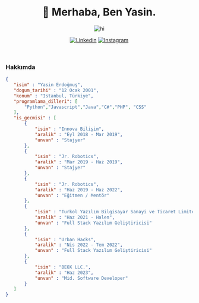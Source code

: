 <h1 align="center">🤠 Merhaba, Ben Yasin.</h1>
<div align="center">

![hi](https://camo.githubusercontent.com/7202c817371f569eea124a99bd3fe181275c723b40190be31db34dfb5096d7a0/68747470733a2f2f6d656469612e67697068792e636f6d2f6d656469612f336f726e6b35374b774458663831726a574d2f67697068792e676966)

</div>
<div align="center">
	
[![Linkedin](https://img.shields.io/badge/Linkedin-okinelog-blue?style=for-the-badge&logo=linkedin&logoColor=white)](https://www.linkedin.com/in/okinelog/)
[![Instagram](https://img.shields.io/badge/Instagram-okinelog-red?style=for-the-badge&logo=instagram&logoColor=white)](https://www.instagram.com/okinelog/)

</div>
<br>

<h3>Hakkımda</h3>

 ```json
{
    "isim" : "Yasin Erdoğmuş",
    "dogum_tarihi" : "12 Ocak 2001",
    "konum" : "Istanbul, Türkiye",
    "programlama_dilleri": [
        "Python","Javascript","Java","C#","PHP", "CSS"
    ],
    "is_gecmisi" : [
		{
			"isim" : "Innova Bilişim",
			"aralik" : "Eyl 2018 - Mar 2019",
			"unvan" : "Stajyer"
		},
		{
			"isim" : "Jr. Robotics",
			"aralik" : "Mar 2019 - Haz 2019",
			"unvan" : "Stajyer"
		},
		{
			"isim" : "Jr. Robotics",
			"aralik" : "Haz 2019 - Haz 2022",
			"unvan" : "Eğitmen / Mentör"
		},
		{
			"isim" : "Turkol Yazılım Bilgisayar Sanayi ve Ticaret Limited Şirketi",
			"aralik" : "Haz 2021 - Halen",
			"unvan" : "Full Stack Yazılım Geliştiricisi"
		},
		{
			"isim" : "Urban Hacks",
			"aralik" : "Nis 2022 - Tem 2022",
			"unvan" : "Full Stack Yazılım Geliştiricisi"
		},
		{
			"isim" : "BEOX LLC.",
			"aralik" : "Haz 2023",
			"unvan" : "Mid. Software Developer"
		}
	]
}
 ```
